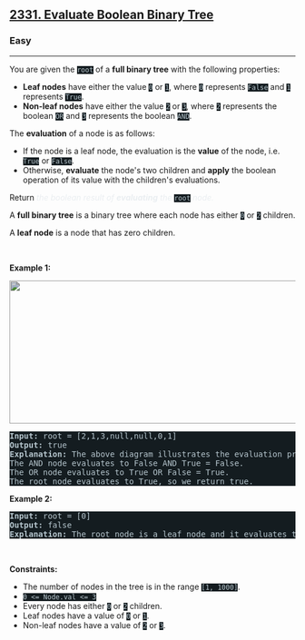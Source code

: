 <h2><a href="https://leetcode.com/problems/evaluate-boolean-binary-tree/">2331. Evaluate Boolean Binary Tree</a></h2><h3>Easy</h3><hr><div><p>You are given the <code style="background-color: rgb(20, 28, 32) !important; color: rgb(183, 198, 205) !important;">root</code> of a <strong>full binary tree</strong> with the following properties:</p>

<ul>
	<li><strong>Leaf nodes</strong> have either the value <code style="background-color: rgb(20, 28, 32) !important; color: rgb(183, 198, 205) !important;">0</code> or <code style="background-color: rgb(20, 28, 32) !important; color: rgb(183, 198, 205) !important;">1</code>, where <code style="background-color: rgb(20, 28, 32) !important; color: rgb(183, 198, 205) !important;">0</code> represents <code style="background-color: rgb(20, 28, 32) !important; color: rgb(183, 198, 205) !important;">False</code> and <code style="background-color: rgb(20, 28, 32) !important; color: rgb(183, 198, 205) !important;">1</code> represents <code style="background-color: rgb(20, 28, 32) !important; color: rgb(183, 198, 205) !important;">True</code>.</li>
	<li><strong>Non-leaf nodes</strong> have either the value <code style="background-color: rgb(20, 28, 32) !important; color: rgb(183, 198, 205) !important;">2</code> or <code style="background-color: rgb(20, 28, 32) !important; color: rgb(183, 198, 205) !important;">3</code>, where <code style="background-color: rgb(20, 28, 32) !important; color: rgb(183, 198, 205) !important;">2</code> represents the boolean <code style="background-color: rgb(20, 28, 32) !important; color: rgb(183, 198, 205) !important;">OR</code> and <code style="background-color: rgb(20, 28, 32) !important; color: rgb(183, 198, 205) !important;">3</code> represents the boolean <code style="background-color: rgb(20, 28, 32) !important; color: rgb(183, 198, 205) !important;">AND</code>.</li>
</ul>

<p>The <strong>evaluation</strong> of a node is as follows:</p>

<ul>
	<li>If the node is a leaf node, the evaluation is the <strong>value</strong> of the node, i.e. <code style="background-color: rgb(20, 28, 32) !important; color: rgb(183, 198, 205) !important;">True</code> or <code style="background-color: rgb(20, 28, 32) !important; color: rgb(183, 198, 205) !important;">False</code>.</li>
	<li>Otherwise, <strong>evaluate</strong> the node's two children and <strong>apply</strong> the boolean operation of its value with the children's evaluations.</li>
</ul>

<p>Return<em style="color: rgb(234, 238, 241) !important;"> the boolean result of <strong>evaluating</strong> the </em><code style="background-color: rgb(20, 28, 32) !important; color: rgb(183, 198, 205) !important;">root</code><em style="color: rgb(234, 238, 241) !important;"> node.</em></p>

<p>A <strong>full binary tree</strong> is a binary tree where each node has either <code style="background-color: rgb(20, 28, 32) !important; color: rgb(183, 198, 205) !important;">0</code> or <code style="background-color: rgb(20, 28, 32) !important; color: rgb(183, 198, 205) !important;">2</code> children.</p>

<p>A <strong>leaf node</strong> is a node that has zero children.</p>

<p>&nbsp;</p>
<p><strong>Example 1:</strong></p>
<img alt="" src="https://assets.leetcode.com/uploads/2022/05/16/example1drawio1.png" style="width: 700px; height: 252px; filter: saturate(0.9) brightness(0.8);">
<pre style="background-color: rgb(20, 28, 32) !important; color: rgb(182, 198, 206) !important;"><strong>Input:</strong> root = [2,1,3,null,null,0,1]
<strong>Output:</strong> true
<strong>Explanation:</strong> The above diagram illustrates the evaluation process.
The AND node evaluates to False AND True = False.
The OR node evaluates to True OR False = True.
The root node evaluates to True, so we return true.</pre>

<p><strong>Example 2:</strong></p>

<pre style="background-color: rgb(20, 28, 32) !important; color: rgb(182, 198, 206) !important;"><strong>Input:</strong> root = [0]
<strong>Output:</strong> false
<strong>Explanation:</strong> The root node is a leaf node and it evaluates to false, so we return false.
</pre>

<p>&nbsp;</p>
<p><strong>Constraints:</strong></p>

<ul>
	<li>The number of nodes in the tree is in the range <code style="background-color: rgb(20, 28, 32) !important; color: rgb(183, 198, 205) !important;">[1, 1000]</code>.</li>
	<li><code style="background-color: rgb(20, 28, 32) !important; color: rgb(183, 198, 205) !important;">0 &lt;= Node.val &lt;= 3</code></li>
	<li>Every node has either <code style="background-color: rgb(20, 28, 32) !important; color: rgb(183, 198, 205) !important;">0</code> or <code style="background-color: rgb(20, 28, 32) !important; color: rgb(183, 198, 205) !important;">2</code> children.</li>
	<li>Leaf nodes have a value of <code style="background-color: rgb(20, 28, 32) !important; color: rgb(183, 198, 205) !important;">0</code> or <code style="background-color: rgb(20, 28, 32) !important; color: rgb(183, 198, 205) !important;">1</code>.</li>
	<li>Non-leaf nodes have a value of <code style="background-color: rgb(20, 28, 32) !important; color: rgb(183, 198, 205) !important;">2</code> or <code style="background-color: rgb(20, 28, 32) !important; color: rgb(183, 198, 205) !important;">3</code>.</li>
</ul>
</div>